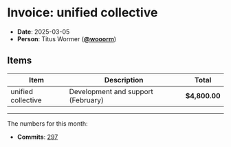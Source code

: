 # Invoice: unified collective

* **Date**: 2025-03-05
* **Person**: Titus Wormer ([**@wooorm**](https://github.com/wooorm))

## Items

| Item               | Description                        | Total         |
| ------------------ | ---------------------------------- | ------------- |
| unified collective | Development and support (February) | **$4,800.00** |

***

The numbers for this month:

* **Commits**: [297](https://github.com/search?q=author%3Awooorm+committer-date%3A%222025-01-31..2025-03-01%22\&type=commits\&s=committer-date\&o=desc)
